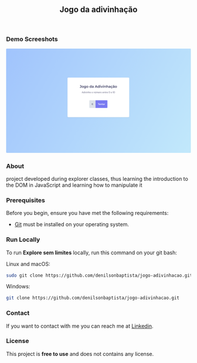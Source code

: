 <div align="center">
  
  <h2 align="center">Jogo da adivinhação</h2>

</div>

<br/>

### Demo Screeshots

![form](.github/preview.png "Desktop Demo")

### About

project developed during explorer classes, thus learning the introduction to the DOM in JavaScript and learning how to manipulate it

### Prerequisites

Before you begin, ensure you have met the following requirements:

- [Git](https://git-scm.com/downloads "Download Git") must be installed on your operating system.

### Run Locally

To run **Explore sem limites** locally, run this command on your git bash:

Linux and macOS:

```bash
sudo git clone https://github.com/denilsonbaptista/jogo-adivinhacao.git
```

Windows:

```bash
git clone https://github.com/denilsonbaptista/jogo-adivinhacao.git
```

### Contact

If you want to contact with me you can reach me at [Linkedin](https://www.linkedin.com/in/denilsonbaptista/).

### License

This project is **free to use** and does not contains any license.